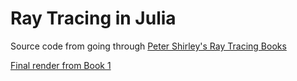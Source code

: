 # Ray Tracing in Julia
Source code from going through [Peter Shirley's Ray Tracing Books](https://github.com/RayTracing/raytracing.github.io)

[Final render from Book 1](images/chapter13.ppm)
